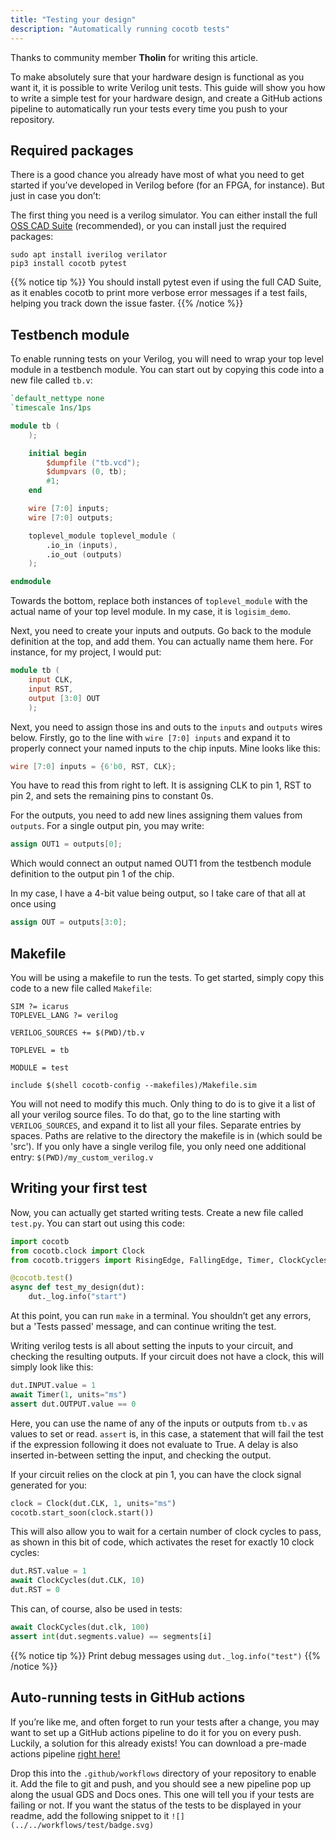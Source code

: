 ```yaml
---
title: "Testing your design"
description: "Automatically running cocotb tests"
---
```


Thanks to community member **Tholin** for writing this article.

To make absolutely sure that your hardware design is functional as you want it, it is possible to write Verilog unit tests. This guide will show you how to write a simple test for your hardware design, and create a GitHub actions pipeline to automatically run your tests every time you push to your repository.

## Required packages

There is a good chance you already have most of what you need to get started if you’ve developed in Verilog before (for an FPGA, for instance). But just in case you don’t:

The first thing you need is a verilog simulator. You can either install the full [OSS CAD Suite](https://github.com/YosysHQ/oss-cad-suite-build) (recommended), or you can install just the required packages:

```
sudo apt install iverilog verilator
pip3 install cocotb pytest
```

{{% notice tip %}}
You should install pytest even if using the full CAD Suite, as it enables cocotb to print more verbose error messages if a test fails, helping you track down the issue faster.
{{% /notice %}}

## Testbench module

To enable running tests on your Verilog, you will need to wrap your top level module in a testbench module. You can start out by copying this code into a new file called `tb.v`:

```verilog
`default_nettype none
`timescale 1ns/1ps

module tb (
    );

    initial begin
        $dumpfile ("tb.vcd");
        $dumpvars (0, tb);
        #1;
    end

    wire [7:0] inputs;
    wire [7:0] outputs;

    toplevel_module toplevel_module (
        .io_in (inputs),
        .io_out (outputs)
    );

endmodule
```

Towards the bottom, replace both instances of `toplevel_module` with the actual name of your top level module. In my case, it is `logisim_demo`.

Next, you need to create your inputs and outputs. Go back to the module definition at the top, and add them. You can actually name them here. For instance, for my project, I would put:

```verilog
module tb (
    input CLK,
    input RST,
    output [3:0] OUT
    );
```

Next, you need to assign those ins and outs to the `inputs` and `outputs` wires below. Firstly, go to the line with `wire [7:0] inputs` and expand it to properly connect your named inputs to the chip inputs. Mine looks like this:
```verilog
wire [7:0] inputs = {6'b0, RST, CLK};
```

You have to read this from right to left. It is assigning CLK to pin 1, RST to pin 2, and sets the remaining pins to constant 0s.

For the outputs, you need to add new lines assigning them values from `outputs`. For a single output pin, you may write:
```verilog
assign OUT1 = outputs[0];
```

Which would connect an output named OUT1 from the testbench module definition to the output pin 1 of the chip.

In my case, I have a 4-bit value being output, so I take care of that all at once using
```verilog
assign OUT = outputs[3:0];
```

## Makefile

You will be using a makefile to run the tests. To get started, simply copy this code to a new file called `Makefile`:
```
SIM ?= icarus
TOPLEVEL_LANG ?= verilog

VERILOG_SOURCES += $(PWD)/tb.v

TOPLEVEL = tb

MODULE = test

include $(shell cocotb-config --makefiles)/Makefile.sim
```

You will not need to modify this much. Only thing to do is to give it a list of all your verilog source files. To do that, go to the line starting with `VERILOG_SOURCES`, and expand it to list all your files. Separate entries by spaces. Paths are relative to the directory the makefile is in (which sould be 'src'). If you only have a single verilog file, you only need one additional entry: `$(PWD)/my_custom_verilog.v`

## Writing your first test

Now, you can actually get started writing tests. Create a new file called `test.py`. You can start out using this code:
```python
import cocotb
from cocotb.clock import Clock
from cocotb.triggers import RisingEdge, FallingEdge, Timer, ClockCycles

@cocotb.test()
async def test_my_design(dut):
    dut._log.info("start")
```

At this point, you can run `make` in a terminal. You shouldn’t get any errors, but a 'Tests passed' message, and can continue writing the test.

Writing verilog tests is all about setting the inputs to your circuit, and checking the resulting outputs. If your circuit does not have a clock, this will simply look like this:
```python
dut.INPUT.value = 1
await Timer(1, units="ms")
assert dut.OUTPUT.value == 0
```

Here, you can use the name of any of the inputs or outputs from `tb.v` as values to set or read. `assert` is, in this case, a statement that will fail the test if the expression following it does not evaluate to True. A delay is also inserted in-between setting the input, and checking the output.

If your circuit relies on the clock at pin 1, you can have the clock signal generated for you:
```python
clock = Clock(dut.CLK, 1, units="ms")
cocotb.start_soon(clock.start())
```

This will also allow you to wait for a certain number of clock cycles to pass, as shown in this bit of code, which activates the reset for exactly 10 clock cycles:
```python
dut.RST.value = 1
await ClockCycles(dut.CLK, 10)
dut.RST = 0
```

This can, of course, also be used in tests:
```python
await ClockCycles(dut.clk, 100)
assert int(dut.segments.value) == segments[i]
```

{{% notice tip %}}
Print debug messages using `dut._log.info("test")`
{{% /notice %}}

## Auto-running tests in GitHub actions

If you’re like me, and often forget to run your tests after a change, you may want to set up a GitHub actions pipeline to do it for you on every push. Luckily, a solution for this already exists! You can download a pre-made actions pipeline [right here!](https://github.com/tinytapeout/tt02-verilog-demo/blob/main/.github/workflows/test.yaml)

Drop this into the `.github/workflows` directory of your repository to enable it. Add the file to git and push, and you should see a new pipeline pop up along the usual GDS and Docs ones. This one will tell you if your tests are failing or not. If you want the status of the tests to be displayed in your readme, add the following snippet to it `![](../../workflows/test/badge.svg)`
